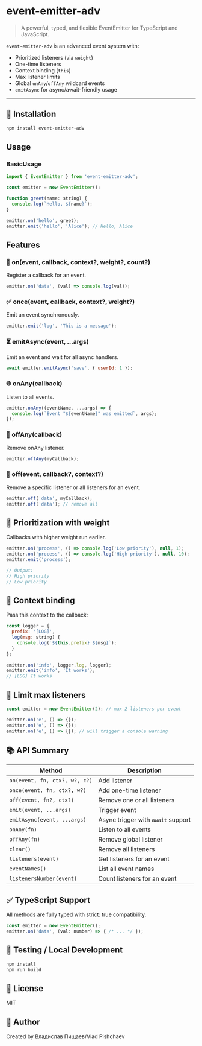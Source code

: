 # event-emitter-adv

> A powerful, typed, and flexible EventEmitter for TypeScript and JavaScript.

`event-emitter-adv` is an advanced event system with:
- Prioritized listeners (via `weight`)
- One-time listeners
- Context binding (`this`)
- Max listener limits
- Global `onAny`/`offAny` wildcard events
- `emitAsync` for async/await-friendly usage

---

## 🚀 Installation

```bash
npm install event-emitter-adv
```

## Usage

### BasicUsage

```js
import { EventEmitter } from 'event-emitter-adv';

const emitter = new EventEmitter();

function greet(name: string) {
  console.log(`Hello, ${name}`);
}

emitter.on('hello', greet);
emitter.emit('hello', 'Alice'); // Hello, Alice
```

## Features

### 🔁 on(event, callback, context?, weight?, count?)
Register a callback for an event.

```js
emitter.on('data', (val) => console.log(val));
```

### ✅ once(event, callback, context?, weight?)
Emit an event synchronously.

```js
emitter.emit('log', 'This is a message');
```

### ⏳ emitAsync(event, ...args)
Emit an event and wait for all async handlers.

```js
await emitter.emitAsync('save', { userId: 1 });
```

### 🌐 onAny(callback)
Listen to all events.

```js
emitter.onAny((eventName, ...args) => {
  console.log(`Event "${eventName}" was emitted`, args);
});
```

### 🔕 offAny(callback)
Remove onAny listener.

```js
emitter.offAny(myCallback);
```

### 🧼 off(event, callback?, context?)
Remove a specific listener or all listeners for an event.

```js
emitter.off('data', myCallback);
emitter.off('data'); // remove all
```

## 📌 Prioritization with weight
Callbacks with higher weight run earlier.

```js
emitter.on('process', () => console.log('Low priority'), null, 1);
emitter.on('process', () => console.log('High priority'), null, 10);
emitter.emit('process');

// Output:
// High priority
// Low priority
```

## 🧠 Context binding
Pass this context to the callback:

```js
const logger = {
  prefix: '[LOG]',
  log(msg: string) {
    console.log(`${this.prefix} ${msg}`);
  }
};

emitter.on('info', logger.log, logger);
emitter.emit('info', 'It works');
// [LOG] It works
```

## 🔢 Limit max listeners

```js
const emitter = new EventEmitter(2); // max 2 listeners per event

emitter.on('e', () => {});
emitter.on('e', () => {});
emitter.on('e', () => {}); // will trigger a console warning
```

## 📚 API Summary

| Method                          | Description                          |
|---------------------------------|--------------------------------------|
| `on(event, fn, ctx?, w?, c?)`   | Add listener                         |
| `once(event, fn, ctx?, w?)`     | Add one-time listener                |
| `off(event, fn?, ctx?)`         | Remove one or all listeners          |
| `emit(event, ...args)`          | Trigger event                        |
| `emitAsync(event, ...args)`     | Async trigger with `await` support   |
| `onAny(fn)`                     | Listen to all events                 |
| `offAny(fn)`                    | Remove global listener               |
| `clear()`                       | Remove all listeners                 |
| `listeners(event)`              | Get listeners for an event           |
| `eventNames()`                  | List all event names                 |
| `listenersNumber(event)`        | Count listeners for an event         |

## ✅ TypeScript Support
All methods are fully typed with strict: true compatibility.

```js
const emitter = new EventEmitter();
emitter.on('data', (val: number) => { /* ... */ });
```

## 🧪 Testing / Local Development

```bash
npm install
npm run build
```

## 📄 License
MIT

## 🙌 Author
Created by Владислав Пищаев/Vlad Pishchaev

